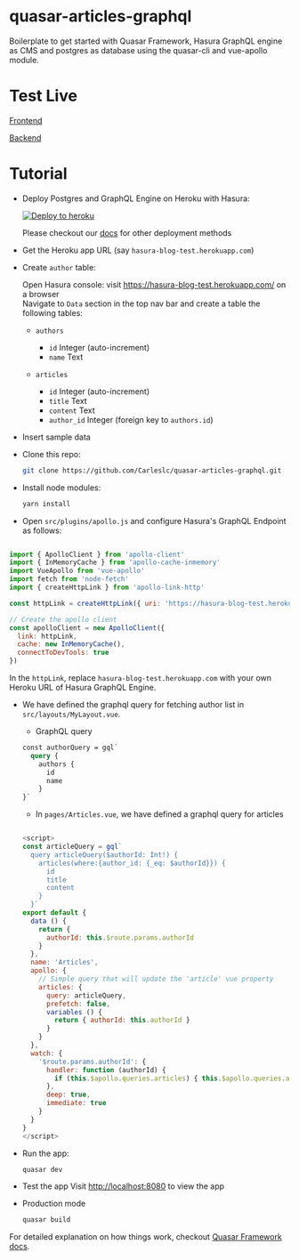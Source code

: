 # quasar-articles-graphql

Boilerplate to get started with Quasar Framework, Hasura GraphQL engine as CMS and postgres as database using the quasar-cli and vue-apollo module.

# Test Live

[Frontend](https://quasar-articles-graphql.netlify.com)

[Backend](https://hasura-blog-test.herokuapp.com/)

# Tutorial

- Deploy Postgres and GraphQL Engine on Heroku with Hasura:
  
  [![Deploy to
  heroku](https://www.herokucdn.com/deploy/button.svg)](https://heroku.com/deploy?template=https://github.com/hasura/graphql-engine-heroku)

  Please checkout our [docs](https://docs.hasura.io/1.0/graphql/manual/deployment/index.html) for other deployment methods

- Get the Heroku app URL (say `hasura-blog-test.herokuapp.com`)

- Create `author` table:
  
  Open Hasura console: visit https://hasura-blog-test.herokuapp.com/ on a browser  
  Navigate to `Data` section in the top nav bar and create a table the following tables:

  - `authors`
    - `id` Integer (auto-increment)
    - `name` Text
  
  - `articles`
    - `id` Integer (auto-increment)
    - `title` Text
    - `content` Text
    - `author_id` Integer (foreign key to `authors.id`)
  
- Insert sample data

- Clone this repo:
  ```bash
  git clone https://github.com/Carleslc/quasar-articles-graphql.git
  ```
  
- Install node modules:
  ```bash
  yarn install
  ```

- Open `src/plugins/apollo.js` and configure Hasura's GraphQL Endpoint as follows: 
```js

import { ApolloClient } from 'apollo-client'
import { InMemoryCache } from 'apollo-cache-inmemory'
import VueApollo from 'vue-apollo'
import fetch from 'node-fetch'
import { createHttpLink } from 'apollo-link-http'

const httpLink = createHttpLink({ uri: 'https://hasura-blog-test.herokuapp.com/v1/graphql', fetch: fetch })

// Create the apollo client
const apolloClient = new ApolloClient({
  link: httpLink,
  cache: new InMemoryCache(),
  connectToDevTools: true
})

```

In the `httpLink`, replace `hasura-blog-test.herokuapp.com` with your own Heroku URL of Hasura GraphQL Engine.

- We have defined the graphql query for fetching author list in `src/layouts/MyLayout.vue`. 
    - GraphQL query

    ```graphql
    const authorQuery = gql`
      query {
        authors {
          id
          name
        }
    }`
    ```

    - In `pages/Articles.vue`, we have defined a graphql query for articles
    ```js

    <script>
    const articleQuery = gql`
      query articleQuery($authorId: Int!) {
        articles(where:{author_id: {_eq: $authorId}}) {
          id
          title
          content
        }
      }`
    export default {
      data () {
        return {
          authorId: this.$route.params.authorId
        }
      },
      name: 'Articles',
      apollo: {
        // Simple query that will update the 'article' vue property
        articles: {
          query: articleQuery,
          prefetch: false,
          variables () {
            return { authorId: this.authorId }
          }
        }
      },
      watch: {
        '$route.params.authorId': {
          handler: function (authorId) {
            if (this.$apollo.queries.articles) { this.$apollo.queries.articles.refetch({ authorId: authorId }) }
          },
          deep: true,
          immediate: true
        }
      }
    }
    </script>

    ```

- Run the app:
  ```bash
  quasar dev
  ```
  
- Test the app
  Visit [http://localhost:8080](http://localhost:8080) to view the app
  
- Production mode
  
  ```bash
  quasar build
  ```

For detailed explanation on how things work, checkout [Quasar Framework docs](https://quasar-framework.org/guide/).
